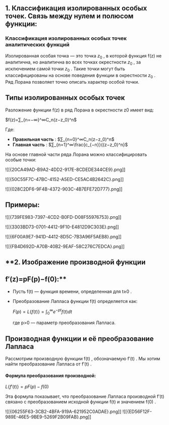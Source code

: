 
## **1. Классификация изолированных особых точек. Связь между нулем и полюсом функции:**

### **Классификация изолированных особых точек аналитических функций**

Изолированная особая точка — это точка $z_0$​ , в которой функция f(z) не аналитична, но аналитична во всех точках окрестности $z_0​$ , за исключением самой точки $z_0​$​ . Такие точки могут быть классифицированы на основе поведения функции в окрестности $z_0​$​ . Ряд Лорана позволяет точно описать характер особой точки.
## **Типы изолированных особых точек**

Разложение функции f(z) в ряд Лорана в окрестности z0​ имеет вид:

$f(z)=∑_{n=−∞}^∞​C_n​(z−z_0​)^n$

Где:

- **Правильная часть** : $∑_{n=0}^∞​C_n​(z−z_0​)^n$
- **Главная часть** : $∑_{n=1}^∞​\frac{c_{−n}}{(z−z_0​)^n}​​$

На основе главной части ряда Лорана можно классифицировать особые точки:

![[{20CA49AD-B9A2-4DD2-917E-8CDEDE344CE9}.png]]

![[{50C55F7C-47BC-4152-A5ED-CE5AC4B2642C}.png]]

![[{028C2DF6-9F4B-4372-903C-4B7EFE72D777}.png]]
## Примеры:
![[{739FE983-7397-4CD2-B0FD-D08F55976753}.png]]

![[{3303BD73-0701-4412-9F10-E4812D9C303E}.png]]

![[{6F00A9E7-941D-4412-8D5C-7B3A96F5AEB8}.png]]

![[{FB4D692D-A70B-40B2-9EAF-58C276C7EDCA}.png]]

## **2. Изображение производной функции 
## f′(z)=pF(p)−f(0):**

- Пусть f(t) — функция времени, определенная для t≥0 .
- Преобразование Лапласа функции f(t) определяется как:
    
    $F(p)=L\{f(t)\}=∫_0^∞​e^{−pt}f(t)dt$
    
    где p>0 — параметр преобразования Лапласа.
## **Производная функции и её преобразование Лапласа**

Рассмотрим производную функции f(t) , обозначаемую f′(t) . Мы хотим найти преобразование Лапласа от f′(t) .
#### Формула преобразования производной:

$L\{f′(t)\}=pF(p)−f(0)$

Эта формула показывает, что преобразование Лапласа производной f′(t) связано с преобразованием исходной функции f(t) и значением f(0) .

![[{06255F63-3CB2-4BFA-919A-621952C0ADAE}.png]]
![[{ED56F12F-989E-46E5-9BE9-5269F2B09FAB}.png]]